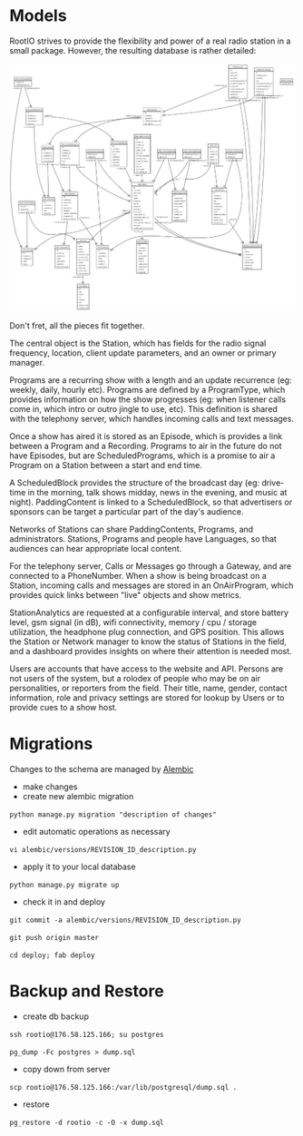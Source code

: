 # Models

RootIO strives to provide the flexibility and power of a real radio station in a small package.
However, the resulting database is rather detailed:

![DB Schema](/docs/dbschema.png?raw=true)

Don't fret, all the pieces fit together.

The central object is the Station, which has fields for the radio signal frequency, location, client update parameters, and an owner or primary manager.

Programs are a recurring show with a length and an update recurrence (eg: weekly, daily, hourly etc). Programs are defined by a ProgramType, which provides information on how the show progresses (eg: when listener calls come in, which intro or outro jingle to use, etc). This definition is shared with the telephony server, which handles incoming calls and text messages.

Once a show has aired it is stored as an Episode, which is provides a link between a Program and a Recording. Programs to air in the future do not have Episodes, but are ScheduledPrograms, which is a promise to air a Program on a Station between a start and end time.

A ScheduledBlock provides the structure of the broadcast day (eg: drive-time in the morning, talk shows midday, news in the evening, and music at night). PaddingContent is linked to a ScheduledBlock, so that advertisers or sponsors can be target a particular part of the day's audience.

Networks of Stations can share PaddingContents, Programs, and administrators. Stations, Programs and people have Languages, so that audiences can hear appropriate local content.

For the telephony server, Calls or Messages go through a Gateway, and are connected to a PhoneNumber. When a show is being broadcast on a Station, incoming calls and messages are stored in an OnAirProgram, which provides quick links between "live" objects and show metrics.

StationAnalytics are requested at a configurable interval, and store battery level, gsm signal (in dB), wifi connectivity, memory / cpu / storage utilization, the headphone plug connection, and GPS position. This allows the Station or Network manager to know the status of Stations in the field, and a dashboard provides insights on where their attention is needed most.

Users are accounts that have access to the website and API. Persons are not users of the system, but a rolodex of people who may be on air personalities, or reporters from the field. Their title, name, gender, contact information, role and privacy settings are stored for lookup by Users or to provide cues to a show host.

# Migrations
Changes to the schema are managed by [Alembic](http://alembic.readthedocs.org/en/latest/index.html)

* make changes
* create new alembic migration

`python manage.py migration "description of changes"`

* edit automatic operations as necessary

`vi alembic/versions/REVISION_ID_description.py`

* apply it to your local database

`python manage.py migrate up`

* check it in and deploy

`git commit -a alembic/versions/REVISION_ID_description.py`

`git push origin master`

`cd deploy; fab deploy`


# Backup and Restore

* create db backup

`ssh rootio@176.58.125.166; su postgres`

`pg_dump -Fc postgres > dump.sql`

* copy down from server

`scp rootio@176.58.125.166:/var/lib/postgresql/dump.sql .`

* restore

`pg_restore -d rootio -c -O -x dump.sql`
